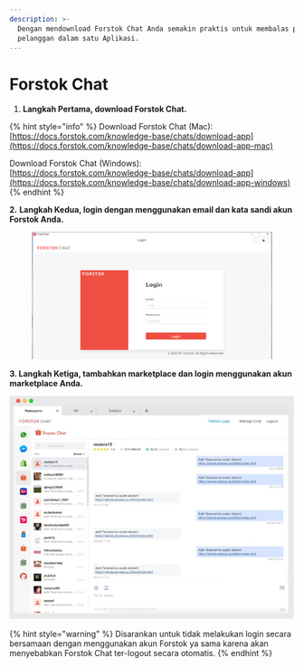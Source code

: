 ```yaml
---
description: >-
  Dengan mendownload Forstok Chat Anda semakin praktis untuk membalas pesan
  pelanggan dalam satu Aplikasi.
---
```


# Forstok Chat

1. **Langkah Pertama, download Forstok Chat.**

{% hint style="info" %}
Download Forstok Chat (Mac):\
[https://docs.forstok.com/knowledge-base/chats/download-app](https://docs.forstok.com/knowledge-base/chats/download-app-mac)

Download Forstok Chat (Windows):\
[https://docs.forstok.com/knowledge-base/chats/download-app](https://docs.forstok.com/knowledge-base/chats/download-app-windows)
{% endhint %}

**2.** **Langkah Kedua, login dengan menggunakan email dan kata sandi akun Forstok Anda.**

<figure><img src="../../.gitbook/assets/Screenshot_36 (2).png" alt=""><figcaption></figcaption></figure>

**3. Langkah Ketiga, tambahkan marketplace dan login menggunakan akun marketplace Anda.**

![](<../../.gitbook/assets/image (182).png>)

{% hint style="warning" %}
Disarankan untuk tidak melakukan login secara bersamaan dengan menggunakan akun Forstok ya sama karena akan menyebabkan Forstok Chat ter-logout secara otomatis.
{% endhint %}
